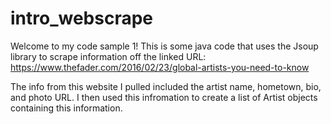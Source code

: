 # intro_webscrape

Welcome to my code sample 1! This is some java code that uses the Jsoup library to scrape information off the linked URL:
https://www.thefader.com/2016/02/23/global-artists-you-need-to-know

The info from this website I pulled included the artist name, hometown, bio, and photo URL. I then used this infromation to create a list of Artist objects containing this information. 
